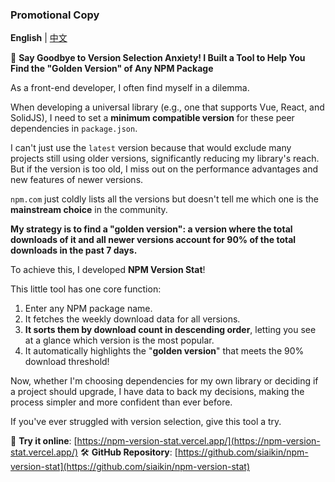 ### Promotional Copy

**English** | [中文](./README.md)

🚀 **Say Goodbye to Version Selection Anxiety! I Built a Tool to Help You Find the "Golden Version" of Any NPM Package**

As a front-end developer, I often find myself in a dilemma.

When developing a universal library (e.g., one that supports Vue, React, and SolidJS), I need to set a **minimum compatible version** for these peer dependencies in `package.json`.

I can't just use the `latest` version because that would exclude many projects still using older versions, significantly reducing my library's reach. But if the version is too old, I miss out on the performance advantages and new features of newer versions.

`npm.com` just coldly lists all the versions but doesn't tell me which one is the **mainstream choice** in the community.

**My strategy is to find a "golden version": a version where the total downloads of it and all newer versions account for 90% of the total downloads in the past 7 days.**

To achieve this, I developed **NPM Version Stat**!

This little tool has one core function:
1.  Enter any NPM package name.
2.  It fetches the weekly download data for all versions.
3.  **It sorts them by download count in descending order**, letting you see at a glance which version is the most popular.
4.  It automatically highlights the "**golden version**" that meets the 90% download threshold!

Now, whether I'm choosing dependencies for my own library or deciding if a project should upgrade, I have data to back my decisions, making the process simpler and more confident than ever before.

If you've ever struggled with version selection, give this tool a try.

🔗 **Try it online**: [https://npm-version-stat.vercel.app/](https://npm-version-stat.vercel.app/)
🛠️ **GitHub Repository**: [https://github.com/siaikin/npm-version-stat](https://github.com/siaikin/npm-version-stat)
